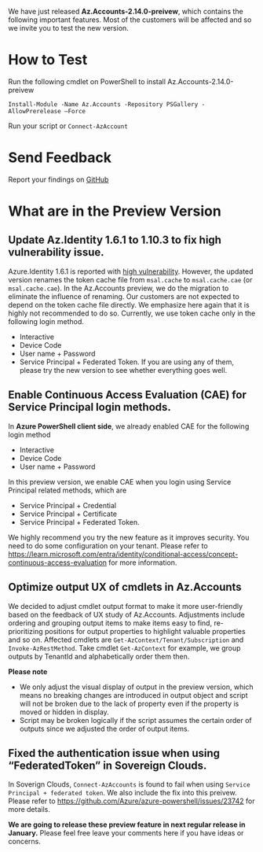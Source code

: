 We have just released **Az.Accounts-2.14.0-preivew**, which contains the following important features. Most of the customers will be affected and so we invite you to test the new version.
# How to Test 
Run the following cmdlet on PowerShell to install Az.Accounts-2.14.0-preivew 
```pwsh
Install-Module -Name Az.Accounts -Repository PSGallery -AllowPrerelease –Force 
```
Run your script or `Connect-AzAccount`
# Send Feedback 
Report your findings on [GitHub](https://github.com/Azure/azure-powershell/issue)

# What are in the Preview Version

## Update Az.Identity 1.6.1 to 1.10.3 to fix high vulnerability issue.  
Azure.Identity 1.6.1 is reported with [high vulnerability](https://dev.azure.com/azclitools/release/_componentGovernance/202327/alert/8736219?branchMoniker=main). However, the updated version renames the token cache file from `msal.cache` to `msal.cache.cae` (or `msal.cache.cae`). In the Az.Accounts preview, we do the migration to eliminate the influence of renaming. Our customers are not expected to depend on the token cache file directly. We emphasize here again that it is highly not recommended to do so. Currently, we use token cache only in the following login method.  
- Interactive 
- Device Code 
- User name + Password 
- Service Principal + Federated Token.
If you are using any of them, please try the new version to see whether everything goes well. 
## Enable Continuous Access Evaluation (CAE) for Service Principal login methods.  
In **Azure PowerShell client side**, we already enabled CAE for the following login method
- Interactive 
- Device Code 
- User name + Password 

In this preview version, we enable CAE when you login using Service Principal related methods, which are
- Service Principal + Credential
- Service Principal + Certificate
- Service Principal + Federated Token.

We highly recommend you try the new feature as it improves security. You need to do some configuration on your tenant. Please refer to https://learn.microsoft.com/entra/identity/conditional-access/concept-continuous-access-evaluation for more information. 

## Optimize output UX of cmdlets in Az.Accounts 
We decided to adjust cmdlet output format to make it more user-friendly based on the feedback of UX study of Az.Accounts. Adjustments include ordering and grouping output items to make items easy to find, re-prioritizing positions for output properties to highlight valuable properties and so on. Affected cmdlets are `Get-AzContext/Tenant/Subscription` and `Invoke-AzRestMethod`. Take cmdlet `Get-AzContext` for example, we group outputs by TenantId and alphabetically order them then. 

**Please note** 
- We only adjust the visual display of output in the preview version, which means no breaking changes are introduced in output object and script will not be broken due to the lack of property even if the property is moved or hidden in display.
- Script may be broken logically if the script assumes the certain order of outputs since we adjusted the order of output items. 

## Fixed the authentication issue when using “FederatedToken” in Sovereign Clouds. 
In Soverign Clouds, `Connect-AzAccounts` is found to fail when using `Service Principal + federated token`. We also include the fix into this preivew. Please refer to https://github.com/Azure/azure-powershell/issues/23742 for more details.

**We are going to release these preview feature in next regular release in January.** Please feel free leave your comments here if you have ideas or concerns.
